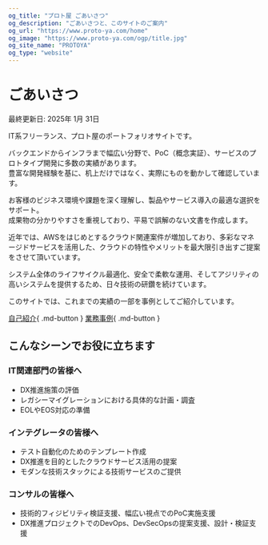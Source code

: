 ```yaml
---
og_title: "プロト屋 ごあいさつ"
og_description: "ごあいさつと、このサイトのご案内"
og_url: "https://www.proto-ya.com/home"
og_image: "https://www.proto-ya.com/ogp/title.jpg"
og_site_name: "PROTOYA"
og_type: "website"
---
```

# ごあいさつ
<p class="update-date">最終更新日: 2025年 1月 31日</p>

IT系フリーランス、プロト屋のポートフォリオサイトです。  

バックエンドからインフラまで幅広い分野で、PoC（概念実証）、サービスのプロトタイプ開発に多数の実績があります。  
豊富な開発経験を基に、机上だけではなく、実際にものを動かして確認しています。  

お客様のビジネス環境や課題を深く理解し、製品やサービス導入の最適な選択をサポート。  
成果物の分かりやすさを重視しており、平易で誤解のない文書を作成します。

近年では、AWSをはじめとするクラウド関連案件が増加しており、多彩なマネージドサービスを活用した、クラウドの特性やメリットを最大限引き出すご提案をさせて頂いています。  

システム全体のライフサイクル最適化、安全で柔軟な運用、そしてアジリティの高いシステムを提供するため、日々技術の研鑽を続けています。  

このサイトでは、これまでの実績の一部を事例としてご紹介しています。

[自己紹介](about.md){ .md-button }
[業務事例](case/index.md){ .md-button }

## こんなシーンでお役に立ちます

### IT関連部門の皆様へ
- DX推進施策の評価
- レガシーマイグレーションにおける具体的な計画・調査
- EOLやEOS対応の準備

### インテグレータの皆様へ
- テスト自動化のためのテンプレート作成
- DX推進を目的としたクラウドサービス活用の提案
- モダンな技術スタックによる技術サービスのご提供

### コンサルの皆様へ
- 技術的フィジビリティ検証支援、幅広い視点でのPoC実施支援
- DX推進プロジェクトでのDevOps、DevSecOpsの提案支援、設計・検証支援